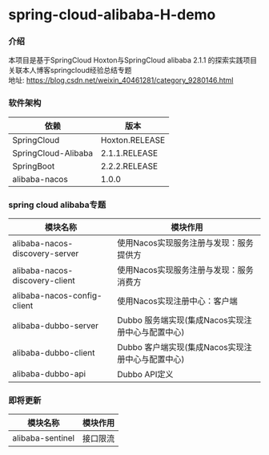 # spring-cloud-alibaba-H-demo

### 介绍
本项目是基于SpringCloud Hoxton与SpringCloud alibaba 2.1.1 的探索实践项目  
关联本人博客springcloud经验总结专题  
地址: https://blog.csdn.net/weixin_40461281/category_9280146.html  

### 软件架构
| 依赖 | 版本 |
|---- | ---- |
| SpringCloud | Hoxton.RELEASE |
| SpringCloud-Alibaba | 2.1.1.RELEASE |
| SpringBoot | 2.2.2.RELEASE |
| alibaba-nacos | 1.0.0 |

### spring cloud alibaba专题  
| 模块名称 | 模块作用 |
|---- | ---- |
| alibaba-nacos-discovery-server | 使用Nacos实现服务注册与发现：服务提供方 |
| alibaba-nacos-discovery-client | 使用Nacos实现服务注册与发现：服务消费方 |
| alibaba-nacos-config-client | 使用Nacos实现注册中心：客户端 |
| alibaba-dubbo-server | Dubbo 服务端实现(集成Nacos实现注册中心与配置中心) |
| alibaba-dubbo-client | Dubbo 客户端实现(集成Nacos实现注册中心与配置中心) |
| alibaba-dubbo-api | Dubbo API定义 |

### 即将更新 
| 模块名称 | 模块作用 |
|---- | ---- |
| alibaba-sentinel | 接口限流 |
